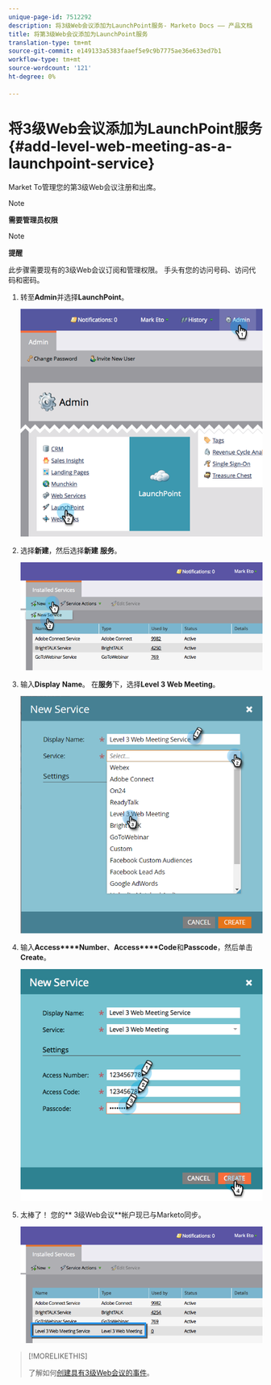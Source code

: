 ```yaml
---
unique-page-id: 7512292
description: 将3级Web会议添加为LaunchPoint服务- Marketo Docs —— 产品文档
title: 将第3级Web会议添加为LaunchPoint服务
translation-type: tm+mt
source-git-commit: e149133a5383faaef5e9c9b7775ae36e633ed7b1
workflow-type: tm+mt
source-wordcount: '121'
ht-degree: 0%

---
```



# 将3级Web会议添加为LaunchPoint服务{#add-level-web-meeting-as-a-launchpoint-service}

Market To管理您的第3级Web会议注册和出席。

>[!NOTE]
>
>**需要管理员权限**

>[!NOTE]
>
>**提醒**
>
>此步骤需要现有的3级Web会议订阅和管理权限。 手头有您的访问号码、访问代码和密码。

1. 转至&#x200B;**Admin**&#x200B;并选择&#x200B;**LaunchPoint**。

   ![](assets/image2015-4-23-10-3a5-3a12.png)

1. 选择&#x200B;**新建**，然后选择&#x200B;**新建** **服务**。

   ![](assets/level-3-web-meeting-new-service.png)

1. 输入&#x200B;**Display** **Name**。 在&#x200B;**服务**&#x200B;下，选择&#x200B;**Level 3 Web Meeting**。

   ![](assets/new-service-level-3.png)

1. 输入&#x200B;**Access****Number**、**Access****Code**&#x200B;和&#x200B;**Passcode**，然后单击&#x200B;**Create**。

   ![](assets/image2015-4-23-10-3a10-3a26.png)

1. 太棒了！ 您的** 3级Web会议**帐户现已与Marketo同步。

   ![](assets/level-3-web-meeting.png)

>[!MORELIKETHIS]
>
>了解如何[创建具有3级Web会议的事件](../../../product-docs/demand-generation/events/create-an-event/create-an-event-with-level-3-web-meeting.md)。

